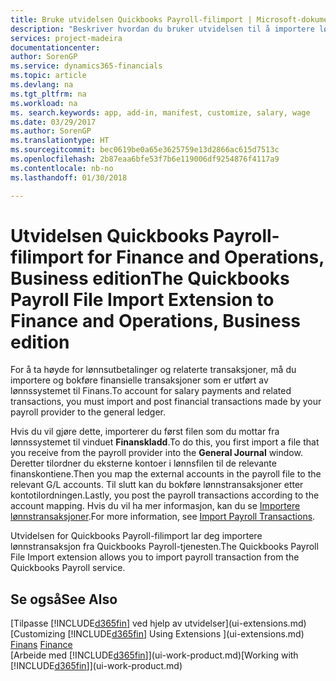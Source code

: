 ```yaml
---
title: Bruke utvidelsen Quickbooks Payroll-filimport | Microsoft-dokumentasjon
description: "Beskriver hvordan du bruker utvidelsen til å importere lønn og lønnstransaksjoner fra Quickbooks Payroll-tjenesten."
services: project-madeira
documentationcenter: 
author: SorenGP
ms.service: dynamics365-financials
ms.topic: article
ms.devlang: na
ms.tgt_pltfrm: na
ms.workload: na
ms. search.keywords: app, add-in, manifest, customize, salary, wage
ms.date: 03/29/2017
ms.author: SorenGP
ms.translationtype: HT
ms.sourcegitcommit: bec0619be0a65e3625759e13d2866ac615d7513c
ms.openlocfilehash: 2b87eaa6bfe53f7b6e119006df9254876f4117a9
ms.contentlocale: nb-no
ms.lasthandoff: 01/30/2018

---
```

# <a name="the-quickbooks-payroll-file-import-extension-to-finance-and-operations-business-edition"></a><span data-ttu-id="e83bb-103">Utvidelsen Quickbooks Payroll-filimport for Finance and Operations, Business edition</span><span class="sxs-lookup"><span data-stu-id="e83bb-103">The Quickbooks Payroll File Import Extension to Finance and Operations, Business edition</span></span> 
<span data-ttu-id="e83bb-104">For å ta høyde for lønnsutbetalinger og relaterte transaksjoner, må du importere og bokføre finansielle transaksjoner som er utført av lønnssystemet til Finans.</span><span class="sxs-lookup"><span data-stu-id="e83bb-104">To account for salary payments and related transactions, you must import and post financial transactions made by your payroll provider to the general ledger.</span></span>

<span data-ttu-id="e83bb-105">Hvis du vil gjøre dette, importerer du først filen som du mottar fra lønnssystemet til vinduet **Finanskladd**.</span><span class="sxs-lookup"><span data-stu-id="e83bb-105">To do this, you first import a file that you receive from the payroll provider into the **General Journal** window.</span></span> <span data-ttu-id="e83bb-106">Deretter tilordner du eksterne kontoer i lønnsfilen til de relevante finanskontiene.</span><span class="sxs-lookup"><span data-stu-id="e83bb-106">Then you map the external accounts in the payroll file to the relevant G/L accounts.</span></span> <span data-ttu-id="e83bb-107">Til slutt kan du bokføre lønnstransaksjoner etter kontotilordningen.</span><span class="sxs-lookup"><span data-stu-id="e83bb-107">Lastly, you post the payroll transactions according to the account mapping.</span></span> <span data-ttu-id="e83bb-108">Hvis du vil ha mer informasjon, kan du se [Importere lønnstransaksjoner](finance-how-import-payroll-transactions.md).</span><span class="sxs-lookup"><span data-stu-id="e83bb-108">For more information, see [Import Payroll Transactions](finance-how-import-payroll-transactions.md).</span></span>

<span data-ttu-id="e83bb-109">Utvidelsen for Quickbooks Payroll-filimport lar deg importere lønnstransaksjon fra Quickbooks Payroll-tjenesten.</span><span class="sxs-lookup"><span data-stu-id="e83bb-109">The Quickbooks Payroll File Import extension allows you to import payroll transaction from the Quickbooks Payroll service.</span></span>

## <a name="see-also"></a><span data-ttu-id="e83bb-110">Se også</span><span class="sxs-lookup"><span data-stu-id="e83bb-110">See Also</span></span>
<span data-ttu-id="e83bb-111">[Tilpasse [!INCLUDE[d365fin](includes/d365fin_md.md)] ved hjelp av utvidelser](ui-extensions.md)  </span><span class="sxs-lookup"><span data-stu-id="e83bb-111">[Customizing [!INCLUDE[d365fin](includes/d365fin_md.md)] Using Extensions ](ui-extensions.md)  </span></span>  
<span data-ttu-id="e83bb-112">[Finans](finance.md)  </span><span class="sxs-lookup"><span data-stu-id="e83bb-112">[Finance](finance.md)  </span></span>  
<span data-ttu-id="e83bb-113">[Arbeide med [!INCLUDE[d365fin](includes/d365fin_md.md)]](ui-work-product.md)</span><span class="sxs-lookup"><span data-stu-id="e83bb-113">[Working with [!INCLUDE[d365fin](includes/d365fin_md.md)]](ui-work-product.md)</span></span>

